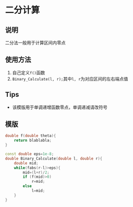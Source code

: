 # 二分计算

## 说明
二分法一般用于计算区间内零点

## 使用方法
1. 自己定义`f()`函数
2. `Binary_Calculate(l, r);`其中`l, r`为对应区间的左右端点值

## Tips
* 该模版用于单调递增函数零点，单调递减请改符号

## 模版
```C++
double f(double theta){
    return blablabla;
}

const double eps=1e-8;
double Binary_Calculate(double l, double r){
	double mid;
	while(fabs(r-l)>eps){
	    mid=(l+r)/2;
	    if (f(mid)>0)
	        r=mid;
	    else
	        l=mid;
	}
}
``` 